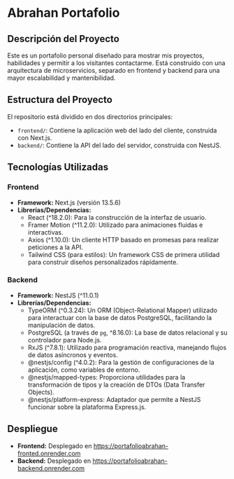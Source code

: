 # Abrahan Portafolio

## Descripción del Proyecto

Este es un portafolio personal diseñado para mostrar mis proyectos, habilidades y permitir a los visitantes contactarme. Está construido con una arquitectura de microservicios, separado en frontend y backend para una mayor escalabilidad y mantenibilidad.

## Estructura del Proyecto

El repositorio está dividido en dos directorios principales:

- `frontend/`: Contiene la aplicación web del lado del cliente, construida con Next.js.
- `backend/`: Contiene la API del lado del servidor, construida con NestJS.

## Tecnologías Utilizadas

### Frontend

- **Framework:** Next.js (versión 13.5.6)
- **Librerías/Dependencias:**
  - React (^18.2.0): Para la construcción de la interfaz de usuario.
  - Framer Motion (^11.2.0): Utilizado para animaciones fluidas e interactivas.
  - Axios (^1.10.0): Un cliente HTTP basado en promesas para realizar peticiones a la API.
  - Tailwind CSS (para estilos): Un framework CSS de primera utilidad para construir diseños personalizados rápidamente.

### Backend

- **Framework:** NestJS (^11.0.1)
- **Librerías/Dependencias:**
  - TypeORM (^0.3.24): Un ORM (Object-Relational Mapper) utilizado para interactuar con la base de datos PostgreSQL, facilitando la manipulación de datos.
  - PostgreSQL (a través de `pg`, ^8.16.0): La base de datos relacional y su controlador para Node.js.
  - RxJS (^7.8.1): Utilizado para programación reactiva, manejando flujos de datos asíncronos y eventos.
  - @nestjs/config (^4.0.2): Para la gestión de configuraciones de la aplicación, como variables de entorno.
  - @nestjs/mapped-types: Proporciona utilidades para la transformación de tipos y la creación de DTOs (Data Transfer Objects).
  - @nestjs/platform-express: Adaptador que permite a NestJS funcionar sobre la plataforma Express.js.

## Despliegue

- **Frontend:** Desplegado en https://portafolioabrahan-fronted.onrender.com
- **Backend:** Desplegado en https://portafolioabrahan-backend.onrender.com
